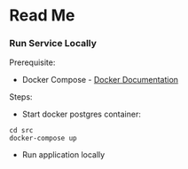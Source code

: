 # Read Me

### Run Service Locally
Prerequisite:

* Docker Compose - [Docker Documentation](https://docs.docker.com/compose/install/)

Steps:
* Start docker postgres container:
```shell
cd src
docker-compose up
```
* Run application locally